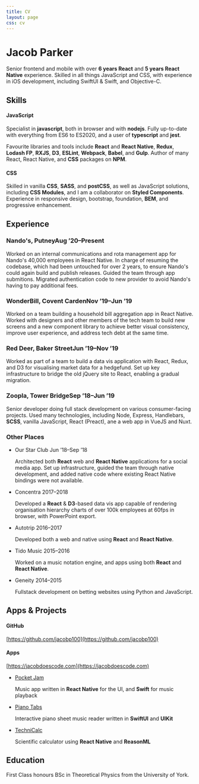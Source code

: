 ```yaml
---
title: CV
layout: page
css: cv
---
```


# Jacob Parker

<!-- .lead -->

Senior frontend and mobile with over **6 years React** and **5 years React Native** experience. Skilled in all things JavaScript and CSS, with experience in iOS development, including SwiftUI & Swift, and Objective-C.

## Skills

#### JavaScript

Specialist in **javascript**, both in browser and with **nodejs**. Fully up-to-date with everything from ES6 to ES2020, and a user of **typescript** and **jest**.

Favourite libraries and tools include **React** and **React Native**, **Redux**, **Lodash FP**, **RXJS**, **D3**, **ESLint**, **Webpack**, **Babel**, and **Gulp**. Author of many React, React Native, and **CSS** packages on **NPM**.

#### CSS

Skilled in vanilla **CSS**, **SASS**, and **postCSS**, as well as JavaScript solutions, including **CSS Modules**, and I am a collaborator on **Styled Components**. Experience in responsive design, bootstrap, foundation, **BEM**, and progressive enhancement.

## Experience

### Nando's, Putney<time>Aug &rsquo;20&ndash;Present</time>

Worked on an internal communications and rota management app for Nando's 40,000 employees in React Native. In charge of resuming the codebase, which had been untouched for over 2 years, to ensure Nando's could again build and publish releases. Guided the team through app submitions. Migrated authentication code to new provider to avoid Nando's having to pay additional fees.

### WonderBill, Covent Carden<time>Nov &rsquo;19&ndash;Jun &rsquo;19</time>

Worked on a team building a household bill aggregation app in React Native. Worked with designers and other members of the tech team to build new screens and a new component library to achieve better visual consistency, improve user experience, and address tech debt at the same time.

### Red Deer, Baker Street<time>Jun &rsquo;19&ndash;Nov &rsquo;19</time>

Worked as part of a team to build a data vis application with React, Redux, and D3 for visualising market data for a hedgefund. Set up key infrastructure to bridge the old jQuery site to React, enabling a gradual migration.

### Zoopla, Tower Bridge<time>Sep &rsquo;18&ndash;Jun &rsquo;19</time>

Senior developer doing full stack development on various consumer-facing projects. Used many technologies, including Node, Express, Handlebars, **SCSS**, vanilla JavaScript, React (Preact), ane a web app in VueJS and Nuxt.

### Other Places

<!-- .timelist -->

- Our Star Club <time>Jun &rsquo;18&ndash;Sep &rsquo;18</time>

  Architected both **React** web and **React Native** applications for a social media app. Set up infrastructure, guided the team through native development, and added native code where existing React Native bindings were not available.

- Concentra <time>2017&ndash;2018</time>

  Developed a **React** & **D3**-based data vis app capable of rendering organisation hierarchy charts of over 100k employees at 60fps in browser, with PowerPoint export.

- Autotrip <time>2016&ndash;2017</time>

  Developed both a web and native using **React** and **React Native**.

- Tido Music <time>2015&ndash;2016</time>

  Worked on a music notation engine, and apps using both **React** and **React Native**.

- Geneity <time>2014&ndash;2015</time>

  Fullstack development on betting websites using Python and JavaScript.

## Apps & Projects

<!-- Fix bug in Firefox PDF export -->

<div style="position:relative;">

#### GitHub

[https://github.com/jacobp100](https://github.com/jacobp100)

#### Apps

[https://jacobdoescode.com](https://jacobdoescode.com)

</div>

- [Pocket Jam](https://jacobdoescode.com/pocket-jam)

  Music app written in **React Native** for the UI, and **Swift** for music playback

- [Piano Tabs](https://jacobdoescode.com/piano-tabs)

  Interactive piano sheet music reader written in **SwiftUI** and **UIKit**

- [TechniCalc](https://jacobdoescode.com/technicalc)

  Scientific calculator using **React Native** and **ReasonML**

## Education

First Class honours BSc in Theoretical Physics from the University of York.
